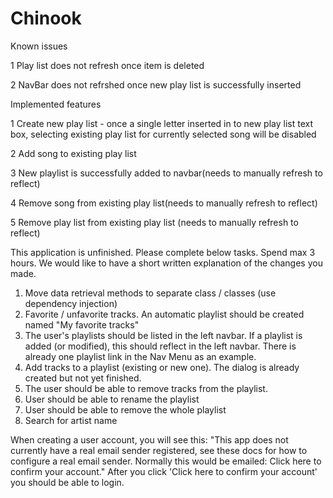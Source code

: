 # Chinook

Known issues

1 Play list does not refresh once item is deleted

2 NavBar does not refrshed once new play list is successfully inserted

Implemented features

1 Create new play list - 
  once a single letter inserted in to new play list text box, selecting existing
  play list for currently selected song will be disabled

2 Add song to existing play list

3 New playlist is successfully added to navbar(needs to manually refresh to reflect)

4 Remove song from existing play list(needs to manually refresh to reflect)

5 Remove play list from existing play list (needs to manually refresh to reflect)

This application is unfinished. Please complete below tasks. Spend max 3 hours. We would like to have a short written explanation of the changes you made.

1. Move data retrieval methods to separate class / classes (use dependency injection)
2. Favorite / unfavorite tracks. An automatic playlist should be created named "My favorite tracks"
4. The user's playlists should be listed in the left navbar. If a playlist is added (or modified), this should reflect in the left navbar. There is already one playlist link in the Nav Menu as an example.
3. Add tracks to a playlist (existing or new one). The dialog is already created but not yet finished.
5. The user should be able to remove tracks from the playlist.
6. User should be able to rename the playlist
6. User should be able to remove the whole playlist
7. Search for artist name

When creating a user account, you will see this:
"This app does not currently have a real email sender registered, see these docs for how to configure a real email sender. Normally this would be emailed: Click here to confirm your account."
After you click 'Click here to confirm your account' you should be able to login.
